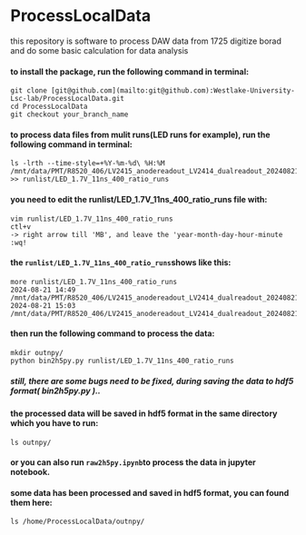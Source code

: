 # ProcessLocalData

this repository is software to process DAW data from 1725 digitize borad and do some basic calculation for data analysis

#### to install the package, run the following command in terminal:

```
git clone [git@github.com](mailto:git@github.com):Westlake-University-Lsc-lab/ProcessLocalData.git
cd ProcessLocalData
git checkout your_branch_name
```

#### to process data files from mulit runs(LED runs for example), run the following command in terminal:
```
ls -lrth --time-style=+%Y-%m-%d\ %H:%M /mnt/data/PMT/R8520_406/LV2415_anodereadout_LV2414_dualreadout_20240821_LED_1.7V_11ns_400_ratio_run* >> runlist/LED_1.7V_11ns_400_ratio_runs

```
#### you need to edit the runlist/LED\_1.7V\_11ns\_400\_ratio\_runs file with:

```
vim runlist/LED_1.7V_11ns_400_ratio_runs
ctl+v
-> right arrow till 'MB', and leave the 'year-month-day-hour-minute
:wq!
```

#### the `runlist/LED_1.7V_11ns_400_ratio_runs`shows like this:

```
more runlist/LED_1.7V_11ns_400_ratio_runs
2024-08-21 14:49 /mnt/data/PMT/R8520_406/LV2415_anodereadout_LV2414_dualreadout_20240821_LED_1.7V_11ns_400_ratio_run0_raw_b0_seg0.bin
2024-08-21 15:03 /mnt/data/PMT/R8520_406/LV2415_anodereadout_LV2414_dualreadout_20240821_LED_1.7V_11ns_400_ratio_run1_raw_b0_seg0.bin
```

#### then run the following command to process the data:
```
mkdir outnpy/
python bin2h5py.py runlist/LED_1.7V_11ns_400_ratio_runs

```

##### still, there are some bugs need to be fixed, during saving the data to hdf5 format( bin2h5py.py )..

#### the processed data will be saved in hdf5 format in the same directory which you have to run:

`ls outnpy/`

#### or you can also run `raw2h5py.ipynb`to process the data in jupyter notebook.

#### some data has been processed and saved in hdf5 format, you can found them here:

`ls /home/ProcessLocalData/outnpy/`